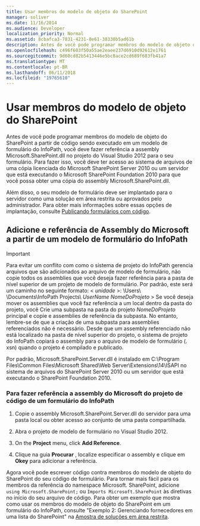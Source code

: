```yaml
---
title: Usar membros do modelo de objeto do SharePoint
manager: soliver
ms.date: 11/16/2014
ms.audience: Developer
localization_priority: Normal
ms.assetid: 8cbafca3-7831-4231-8e61-38330b5ad61b
description: Antes de você pode programar membros do modelo de objeto do SharePoint a partir de código sendo executado em um modelo de formulário do InfoPath, você deve fazer referência a assembly Microsoft.SharePoint.dll no projeto do Visual Studio 2012 para o seu formulário. Para fazer isso, você deve ter acesso ao sistema de arquivos de uma cópia licenciada do Microsoft SharePoint Server 2010 ou um servidor que está executando o Microsoft SharePoint Foundation 2010 para que você possa obter uma cópia do assembly Microsoft.SharePoint.dll.
ms.openlocfilehash: c496f603f50a55ae2eaee237d6910d92612e1761
ms.sourcegitcommit: 9d60cd82b5413446e5bc8ace2cd689f683fb41a7
ms.translationtype: MT
ms.contentlocale: pt-BR
ms.lasthandoff: 06/11/2018
ms.locfileid: "19765610"
---
```

# <a name="use-sharepoint-object-model-members"></a>Usar membros do modelo de objeto do SharePoint

Antes de você pode programar membros do modelo de objeto do SharePoint a partir de código sendo executado em um modelo de formulário do InfoPath, você deve fazer referência a assembly Microsoft.SharePoint.dll no projeto do Visual Studio 2012 para o seu formulário. Para fazer isso, você deve ter acesso ao sistema de arquivos de uma cópia licenciada do Microsoft SharePoint Server 2010 ou um servidor que está executando o Microsoft SharePoint Foundation 2010 para que você possa obter uma cópia do assembly Microsoft.SharePoint.dll. 
  
Além disso, o seu modelo de formulário deve ser implantado para o servidor como uma solução em área restrita ou aprovados pelo administrador. Para obter mais informações sobre essas opções de implantação, consulte [Publicando formulários com código](publishing-forms-with-code.md).
  
## <a name="add-and-reference-the-microsoftsharepoint-assembly-from-an-infopath-form-template"></a>Adicione e referência de Assembly do Microsoft a partir de um modelo de formulário do InfoPath

> [!IMPORTANT]
> Para evitar um conflito com como o sistema de projeto do InfoPath gerencia arquivos que são adicionados ao arquivo de modelo de formulário, não copie todos os assemblies que você deseja fazer referência para a pasta de nível superior de um projeto de modelo de formulário. Por padrão, este será um caminho no seguinte formato: < *unidade* >: \Users\ \Documents\InfoPath Projects\ *UserName* *NomeDoProjeto* > Se você deseja mover os assemblies que você faz referência a um local dentro da pasta do projeto, você Crie uma subpasta na pasta do projeto *NomeDoProjeto* principal e copie e assemblies de referência da subpasta. No entanto, lembre-se de que a criação de uma subpasta para assemblies referenciados não é necessário. Desde que um assembly referenciado não está localizado na pasta de nível superior do projeto, o sistema de projeto do InfoPath copiará o assembly para o arquivo de modelo de formulário (. xsn) quando o projeto é compilado e publicado. 
  
Por padrão, Microsoft.SharePoint.Server.dll é instalado em C:\Program Files\Common Files\Microsoft Shared\Web Server\Extensions\14\ISAPI no sistema de arquivos do SharePoint Server 2010 ou um servidor que está executando o SharePoint Foundation 2010.
  
### <a name="to-reference-the-microsoftsharepoint-assembly-from-an-infopath-forms-code-project"></a>Para fazer referência a assembly do Microsoft do projeto de código de um formulário do InfoPath

1. Copie o assembly Microsoft.SharePoint.Server.dll do servidor para uma pasta local ou obter acesso ao conjunto de uma pasta compartilhada.
    
2. Abra o projeto de modelo de formulário no Visual Studio 2012.
    
3. On the **Project** menu, click **Add Reference**.
    
4. Clique na guia **Procurar** , localize especificar o assembly e clique em **Okey** para adicionar a referência. 
    
Agora você pode escrever código contra membros do modelo de objeto do SharePoint do seu código de formulário. Para tornar mais fácil para os membros da referência do namespace Microsoft. SharePoint, adicione `using Microsoft.SharePoint;` ou `Imports Microsoft.SharePoint` às diretivas no início do seu arquivo de código. Para obter um exemplo que mostra como usar os membros do modelo de objeto do SharePoint em um formulário do InfoPath, consulte "Exemplo 2: Gerenciando fornecedores em uma lista do SharePoint" na [Amostra de soluções em área restrita](sample-sandboxed-solutions.md).

